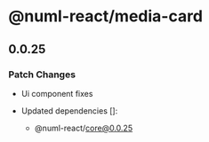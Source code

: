 # @numl-react/media-card

## 0.0.25

### Patch Changes

- Ui component fixes

- Updated dependencies []:
  - @numl-react/core@0.0.25
